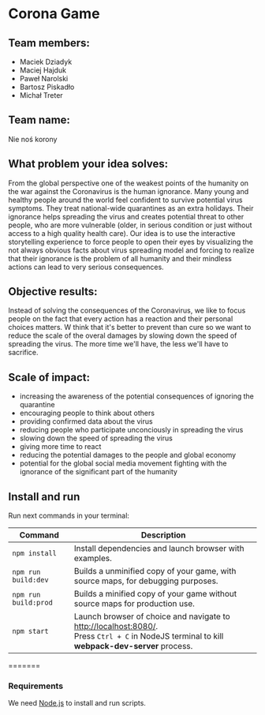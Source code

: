 # Corona Game

## Team members:
* Maciek Dziadyk
* Maciej Hajduk
* Paweł Narolski
* Bartosz Piskadło
* Michał Treter

## Team name:
Nie noś korony

## What problem your idea solves:

From the global perspective one of the weakest points of the humanity on the war against the Coronavirus is the human ignorance. Many young and healthy people around the world feel confident to survive potential virus symptoms. They treat national-wide quarantines as an extra holidays. Their ignorance helps spreading the virus and creates potential threat to other people, who are more vulnerable (older, in serious condition or just without access to a high quality health care). Our idea is to use the interactive storytelling experience to force people to open their eyes by visualizing the not always obvious facts about virus spreading model and forcing to realize that their ignorance is the problem of all humanity and their mindless actions can lead to very serious consequences.

## Objective results:

Instead of solving the consequences of the Coronavirus, we like to focus people on the fact that every action has a reaction and their personal choices matters. W think that it's better to prevent than cure so we want to reduce the scale of the overal damages by slowing down the speed of spreading the virus. The more time we'll have, the less we'll have to sacrifice.


## Scale of impact:
- increasing the awareness of the potential consequences of ignoring the quarantine
- encouraging people to think about others
- providing confirmed data about the virus
- reducing people who participate unconciously in spreading the virus
- slowing down the speed of spreading the virus
- giving more time to react
- reducing the potential damages to the people and global economy
- potential for the global social media movement fighting with the ignorance of the significant part of the humanity

## Install and run

Run next commands in your terminal:

| Command | Description |
|---------|-------------|
| `npm install` | Install dependencies and launch browser with examples.|
| `npm run build:dev` | Builds a unminified copy of your game, with source maps, for debugging purposes. |
| `npm run build:prod` | Builds a minified copy of your game without source maps for production use. |
| `npm start` | Launch browser of choice and navigate to [http://localhost:8080/](http://localhost:8080/). <br> Press `Ctrl + C` in NodeJS terminal to kill **webpack-dev-server** process. |
=======

### Requirements

We need [Node.js](https://nodejs.org) to install and run scripts.